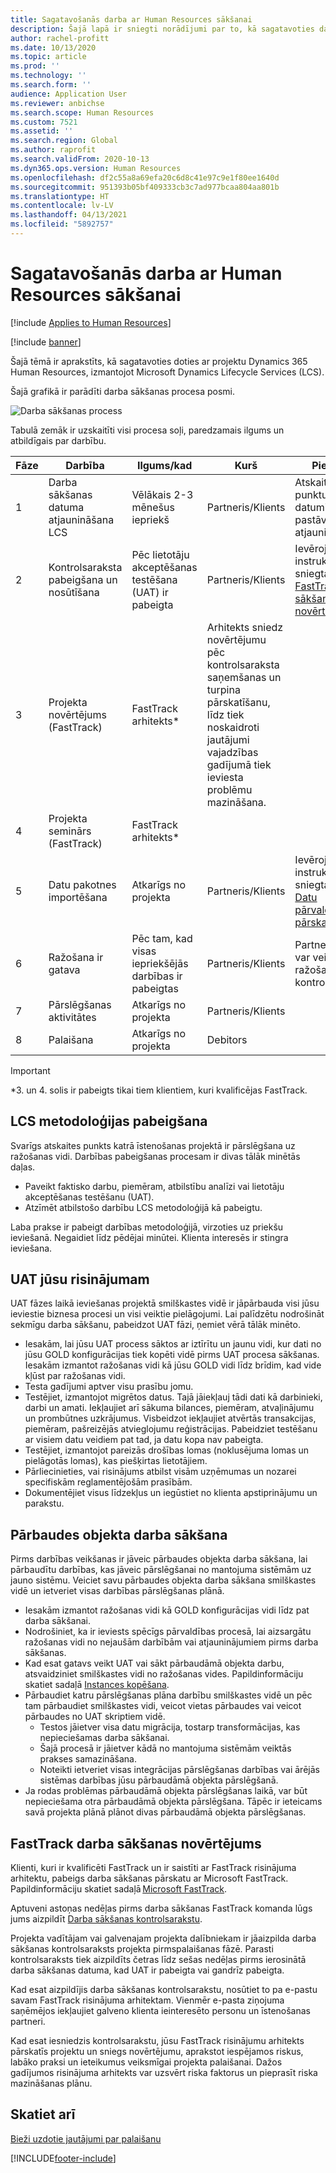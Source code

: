 ```yaml
---
title: Sagatavošanās darba ar Human Resources sākšanai
description: Šajā lapā ir sniegti norādījumi par to, kā sagatavoties darbam ar Dynamics 365 Human Resources.
author: rachel-profitt
ms.date: 10/13/2020
ms.topic: article
ms.prod: ''
ms.technology: ''
ms.search.form: ''
audience: Application User
ms.reviewer: anbichse
ms.search.scope: Human Resources
ms.custom: 7521
ms.assetid: ''
ms.search.region: Global
ms.author: raprofit
ms.search.validFrom: 2020-10-13
ms.dyn365.ops.version: Human Resources
ms.openlocfilehash: df2c55a8a69efa20c6d8c41e97c9e1f80ee1640d
ms.sourcegitcommit: 951393b05bf409333cb3c7ad977bcaa804aa801b
ms.translationtype: HT
ms.contentlocale: lv-LV
ms.lasthandoff: 04/13/2021
ms.locfileid: "5892757"
---
```

# <a name="prepare-for-human-resources-go-live"></a>Sagatavošanās darba ar Human Resources sākšanai

[!include [Applies to Human Resources](../includes/applies-to-hr.md)]

[!include [banner](../includes/banner.md)]

Šajā tēmā ir aprakstīts, kā sagatavoties doties ar projektu Dynamics 365 Human Resources, izmantojot Microsoft Dynamics Lifecycle Services (LCS). 

Šajā grafikā ir parādīti darba sākšanas procesa posmi. 

![Darba sākšanas process](./media/hr-admin-go-live-prepare-process.png)

Tabulā zemāk ir uzskaitīti visi procesa soļi, paredzamais ilgums un atbildīgais par darbību.

| Fāze | Darbība | Ilgums/kad | Kurš | Piezīmes |
| --- | --- | --- | --- |--- |
| 1 | Darba sākšanas datuma atjaunināšana LCS | Vēlākais 2-3 mēnešus iepriekš | Partneris/Klients | Atskaites punktu datumiem jābūt pastāvīgi atjauninātiem. |
| 2 | Kontrolsaraksta pabeigšana un nosūtīšana | Pēc lietotāju akceptēšanas testēšana (UAT) ir pabeigta | Partneris/Klients | Ievērojiet instrukcijas, kas sniegtas sadaļā [FastTrack darba sākšanas novērtējums](hr-admin-go-live-prepare.md#fasttrack-go-live-assessment). |
| 3 | Projekta novērtējums (FastTrack) | FastTrack arhitekts* | Arhitekts sniedz novērtējumu pēc kontrolsaraksta saņemšanas un turpina pārskatīšanu, līdz tiek noskaidroti jautājumi vajadzības gadījumā tiek ieviesta problēmu mazināšana. |
| 4 | Projekta seminārs (FastTrack) | FastTrack arhitekts* | |
| 5 | Datu pakotnes importēšana | Atkarīgs no projekta | Partneris/Klients | Ievērojiet instrukcijas, kas sniegtas sadaļā [Datu pārvaldības pārskats](../fin-ops-core/dev-itpro/data-entities/data-entities-data-packages.md).|
| 6 | Ražošana ir gatava | Pēc tam, kad visas iepriekšējās darbības ir pabeigtas | Partneris/Klients | Partneris/Klients var veikt ražošanas vides kontroli.|
| 7 | Pārslēgšanas aktivitātes | Atkarīgs no projekta | Partneris/Klients | |
| 8 | Palaišana | Atkarīgs no projekta | Debitors | |

> [!IMPORTANT]
> *3. un 4. solis ir pabeigts tikai tiem klientiem, kuri kvalificējas FastTrack.

## <a name="completing-the-lcs-methodology"></a>LCS metodoloģijas pabeigšana

Svarīgs atskaites punkts katrā īstenošanas projektā ir pārslēgšana uz ražošanas vidi. Darbības pabeigšanas procesam ir divas tālāk minētās daļas. 

- Paveikt faktisko darbu, piemēram, atbilstību analīzi vai lietotāju akceptēšanas testēšanu (UAT). 
- Atzīmēt atbilstošo darbību LCS metodoloģijā kā pabeigtu. 

Laba prakse ir pabeigt darbības metodoloģijā, virzoties uz priekšu ieviešanā. Negaidiet līdz pēdējai minūtei. Klienta interesēs ir stingra ieviešana. 

## <a name="uat-for-your-solution"></a>UAT jūsu risinājumam

UAT fāzes laikā ieviešanas projektā smilškastes vidē ir jāpārbauda visi jūsu ieviestie biznesa procesi un visi veiktie pielāgojumi. Lai palīdzētu nodrošināt sekmīgu darba sākšanu, pabeidzot UAT fāzi, ņemiet vērā tālāk minēto. 

- Iesakām, lai jūsu UAT process sāktos ar iztīrītu un jaunu vidi, kur dati no jūsu GOLD konfigurācijas tiek kopēti vidē pirms UAT procesa sākšanas. Iesakām izmantot ražošanas vidi kā jūsu GOLD vidi līdz brīdim, kad vide kļūst par ražošanas vidi.
- Testa gadījumi aptver visu prasību jomu. 
- Testējiet, izmantojot migrētos datus. Tajā jāiekļauj tādi dati kā darbinieki, darbi un amati. Iekļaujiet arī sākuma bilances, piemēram, atvaļinājumu un prombūtnes uzkrājumus. Visbeidzot iekļaujiet atvērtās transakcijas, piemēram, pašreizējās atvieglojumu reģistrācijas. Pabeidziet testēšanu ar visiem datu veidiem pat tad, ja datu kopa nav pabeigta. 
- Testējiet, izmantojot pareizās drošības lomas (noklusējuma lomas un pielāgotās lomas), kas piešķirtas lietotājiem. 
- Pārliecinieties, vai risinājums atbilst visām uzņēmumas un nozarei specifiskām reglamentējošām prasībām. 
- Dokumentējiet visus līdzekļus un iegūstiet no klienta apstiprinājumu un parakstu. 

## <a name="mock-go-live"></a>Pārbaudes objekta darba sākšana

Pirms darbības veikšanas ir jāveic pārbaudes objekta darba sākšana, lai pārbaudītu darbības, kas jāveic pārslēgšanai no mantojuma sistēmām uz jauno sistēmu. Veiciet savu pārbaudes objekta darba sākšana smilškastes vidē un ietveriet visas darbības pārslēgšanas plānā.

- Iesakām izmantot ražošanas vidi kā GOLD konfigurācijas vidi līdz pat darba sākšanai.
- Nodrošiniet, ka ir ieviests spēcīgs pārvaldības procesā, lai aizsargātu ražošanas vidi no nejaušām darbībām vai atjauninājumiem pirms darba sākšanas.
- Kad esat gatavs veikt UAT vai sākt pārbaudāmā objekta darbu, atsvaidziniet smilškastes vidi no ražošanas vides. Papildinformāciju skatiet sadaļā [Instances kopēšana](hr-admin-setup-copy-instance.md).
- Pārbaudiet katru pārslēgšanas plāna darbību smilškastes vidē un pēc tam pārbaudiet smilškastes vidi, veicot vietas pārbaudes vai veicot pārbaudes no UAT skriptiem vidē.
  - Testos jāietver visa datu migrācija, tostarp transformācijas, kas nepieciešamas darba sākšanai.
  - Šajā procesā ir jāietver kādā no mantojuma sistēmām veiktās prakses samazināšana.
  - Noteikti ietveriet visas integrācijas pārslēgšanas darbības vai ārējās sistēmas darbības jūsu pārbaudāmā objekta pārslēgšanā.
- Ja rodas problēmas pārbaudāmā objekta pārslēgšanas laikā, var būt nepieciešama otra pārbaudāmā objekta pārslēgšana. Tāpēc ir ieteicams savā projekta plānā plānot divas pārbaudāmā objekta pārslēgšanas.

## <a name="fasttrack-go-live-assessment"></a>FastTrack darba sākšanas novērtējums

Klienti, kuri ir kvalificēti FastTrack un ir saistīti ar FastTrack risinājuma arhitektu, pabeigs darba sākšanas pārskatu ar Microsoft FastTrack. Papildinformāciju skatiet sadaļā [Microsoft FastTrack](/dynamics365/fasttrack/). 

Aptuveni astoņas nedēļas pirms darba sākšanas FastTrack komanda lūgs jums aizpildīt [Darba sākšanas kontrolsarakstu](https://go.microsoft.com/fwlink/?linkid=2146013).

Projekta vadītājam vai galvenajam projekta dalībniekam ir jāaizpilda darba sākšanas kontrolsaraksts projekta pirmspalaišanas fāzē. Parasti kontrolsaraksts tiek aizpildīts četras līdz sešas nedēļas pirms ierosinātā darba sākšanas datuma, kad UAT ir pabeigta vai gandrīz pabeigta. 

Kad esat aizpildījis darba sākšanas kontrolsarakstu, nosūtiet to pa e-pastu savam FastTrack risinājuma arhitektam. Vienmēr e-pasta ziņojuma saņēmējos iekļaujiet galveno klienta ieinteresēto personu un īstenošanas partneri. 

Kad esat iesniedzis kontrolsarakstu, jūsu FastTrack risinājumu arhitekts pārskatīs projektu un sniegs novērtējumu, aprakstot iespējamos riskus, labāko praksi un ieteikumus veiksmīgai projekta palaišanai. Dažos gadījumos risinājuma arhitekts var uzsvērt riska faktorus un pieprasīt riska mazināšanas plānu. 

## <a name="see-also"></a>Skatiet arī

[Bieži uzdotie jautājumi par palaišanu](hr-admin-go-live-faq.md)


[!INCLUDE[footer-include](../includes/footer-banner.md)]
